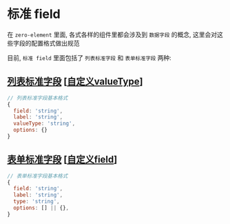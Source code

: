 # 标准 field

在 `zero-element` 里面, 各式各样的组件里都会涉及到 `数据字段` 的概念, 这里会对这些字段的配置格式做出规范

目前, `标准 field` 里面包括了 `列表标准字段` 和 `表单标准字段` 两种:

## [列表标准字段](/ZEleconfig/标准field/list-field) [[自定义valueType](/ZEleconfig/标准field/list-field/自定义列表value-type.md)]

```javascript
// 列表标准字段基本格式
{
  field: 'string',
  label: 'string',
  valueType: 'string',
  options: {}
}
```

## [表单标准字段](/ZEleconfig/标准field/form-field) [[自定义field](/ZEleconfig/标准field/form-field/自定义表单field.md)]

```javascript
// 表单标准字段基本格式
{
  field: 'string',
  label: 'string',
  type: 'string',
  options: [] || {},
}
```